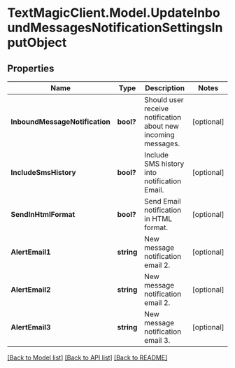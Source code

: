 # TextMagicClient.Model.UpdateInboundMessagesNotificationSettingsInputObject
## Properties

Name | Type | Description | Notes
------------ | ------------- | ------------- | -------------
**InboundMessageNotification** | **bool?** | Should user receive notification about new incoming messages. | [optional] 
**IncludeSmsHistory** | **bool?** | Include SMS history into notification Email. | [optional] 
**SendInHtmlFormat** | **bool?** | Send Email notification in HTML format. | [optional] 
**AlertEmail1** | **string** | New message notification email 2. | [optional] 
**AlertEmail2** | **string** | New message notification email 2. | [optional] 
**AlertEmail3** | **string** | New message notification email 3. | [optional] 

[[Back to Model list]](../README.md#documentation-for-models) [[Back to API list]](../README.md#documentation-for-api-endpoints) [[Back to README]](../README.md)

